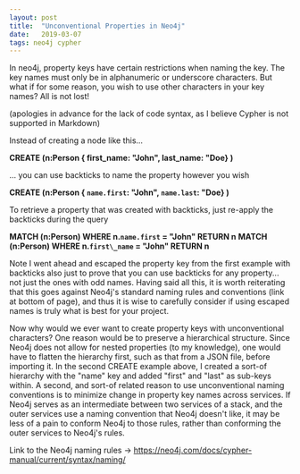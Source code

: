 ```yaml
---
layout: post
title:  "Unconventional Properties in Neo4j"
date:   2019-03-07
tags: neo4j cypher
---
```


In neo4j, property keys have certain restrictions when naming the key.  The key names must only be in alphanumeric or underscore characters.  But what if for some reason, you wish to use other characters in your key names?  All is not lost!

(apologies in advance for the lack of code syntax, as I believe Cypher is not supported in Markdown)

Instead of creating a node like this...

**CREATE (n:Person { first\_name: "John", last\_name: "Doe} )**

... you can use backticks to name the property however you wish

**CREATE (n:Person { `name.first`: "John", `name.last`: "Doe} )**

To retrieve a property that was created with backticks, just re-apply the backticks during the query

**MATCH (n:Person) WHERE n.`name.first` = "John" RETURN n**
**MATCH (n:Person) WHERE n.`first\_name` = "John" RETURN n**

Note I went ahead and escaped the property key from the first example with backticks also just to prove that you can use backticks for any property... not just the ones with odd names.  Having said all this, it is worth reiterating that this goes against Neo4j's standard naming rules and conventions (link at bottom of page), and thus it is wise to carefully consider if using escaped names is truly what is best for your project.

Now why would we ever want to create property keys with unconventional characters?  One reason would be to preserve a hierarchical structure.  Since Neo4j does not allow for nested properties (to my knowledge), one would have to flatten the hierarchy first, such as that from a JSON file, before importing it.  In the second CREATE example above, I created a sort-of hierarchy with the "name" key and added "first" and "last" as sub-keys within.  A second, and sort-of related reason to use unconventional naming conventions is to minimize change in property key names across services.  If Neo4j serves as an intermediate between two services of a stack, and the outer services use a naming convention that Neo4j doesn't like, it may be less of a pain to conform Neo4j to those rules, rather than conforming the outer services to Neo4j's rules.

Link to the Neo4j naming rules -> https://neo4j.com/docs/cypher-manual/current/syntax/naming/

